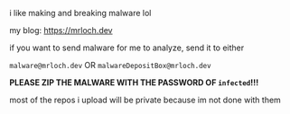 
i like making and breaking malware lol

my blog: https://mrloch.dev

if you want to send malware for me to analyze, send it to either

`malware@mrloch.dev`
OR 
`malwareDepositBox@mrloch.dev`

**PLEASE ZIP THE MALWARE WITH THE PASSWORD OF `infected`!!!**

most of the repos i upload will be private because im not done with them
